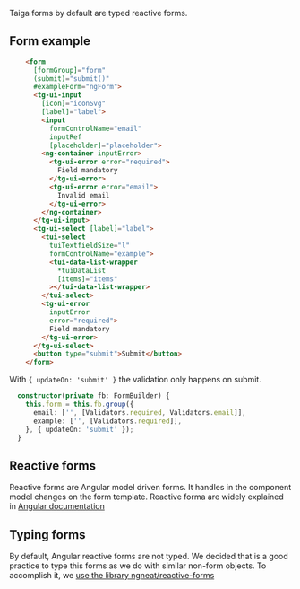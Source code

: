 Taiga forms by default are typed reactive forms.

## Form example

```html
    <form
      [formGroup]="form"
      (submit)="submit()"
      #exampleForm="ngForm">
      <tg-ui-input
        [icon]="iconSvg"
        [label]="label">
        <input
          formControlName="email"
          inputRef
          [placeholder]="placeholder">
        <ng-container inputError>
          <tg-ui-error error="required">
            Field mandatory
          </tg-ui-error>
          <tg-ui-error error="email">
            Invalid email
          </tg-ui-error>
        </ng-container>
      </tg-ui-input>
      <tg-ui-select [label]="label">
        <tui-select
          tuiTextfieldSize="l"
          formControlName="example">
          <tui-data-list-wrapper
            *tuiDataList
            [items]="items"
          ></tui-data-list-wrapper>
        </tui-select>
        <tg-ui-error
          inputError
          error="required">
          Field mandatory
        </tg-ui-error>
      </tg-ui-select>
      <button type="submit">Submit</button>
    </form>
```

With `{ updateOn: 'submit' }` the validation only happens on submit.

```ts
  constructor(private fb: FormBuilder) {
    this.form = this.fb.group({
      email: ['', [Validators.required, Validators.email]],
      example: ['', [Validators.required]],
    }, { updateOn: 'submit' });
  }
```

## Reactive forms

Reactive forms are Angular model driven forms. It handles in the component model changes on the form template.
Reactive forma are widely explained in [Angular documentation](https://angular.io/guide/reactive-forms)

## Typing forms

By default, Angular reactive forms are not typed. We decided that is a good practice to type this forms as we do with similar non-form objects.
To accomplish it, we [use the library ngneat/reactive-forms](https://github.com/ngneat/reactive-forms)


